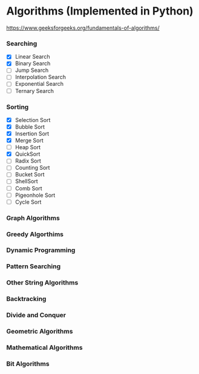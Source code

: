 # Algorithms (Implemented in Python)
https://www.geeksforgeeks.org/fundamentals-of-algorithms/ 

### Searching
- [x] Linear Search
- [x] Binary Search
- [ ] Jump Search
- [ ] Interpolation Search
- [ ] Exponential Search
- [ ] Ternary Search

### Sorting
- [x] Selection Sort
- [x] Bubble Sort
- [x] Insertion Sort
- [x] Merge Sort
- [ ] Heap Sort
- [x] QuickSort
- [ ] Radix Sort
- [ ] Counting Sort
- [ ] Bucket Sort
- [ ] ShellSort
- [ ] Comb Sort 
- [ ] Pigeonhole Sort
- [ ] Cycle Sort

### Graph Algorithms
### Greedy Algorthims
### Dynamic Programming
### Pattern Searching
### Other String Algorithms
### Backtracking
### Divide and Conquer
### Geometric Algorithms
### Mathematical Algorithms
### Bit Algorithms


